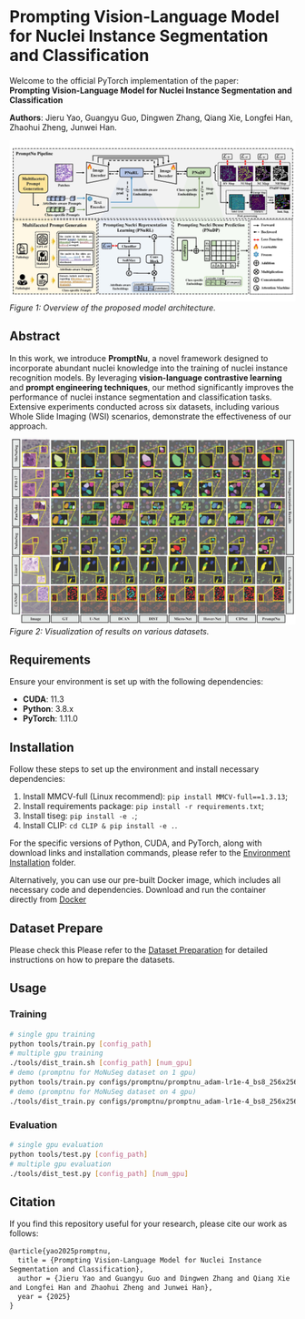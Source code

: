 # **Prompting Vision-Language Model for Nuclei Instance Segmentation and Classification**

Welcome to the official PyTorch implementation of the paper:  
**Prompting Vision-Language Model for Nuclei Instance Segmentation and Classification**

**Authors**: Jieru Yao, Guangyu Guo, Dingwen Zhang, Qiang Xie, Longfei Han, Zhaohui Zheng, Junwei Han.

![Model Framework](https://github.com/NucleiDet/PromptNu/blob/master/img/framework.jpg?raw=true)  
*Figure 1: Overview of the proposed model architecture.*

## **Abstract**
In this work, we introduce **PromptNu**, a novel framework designed to incorporate abundant nuclei knowledge into the training of nuclei instance recognition models. By leveraging **vision-language contrastive learning** and **prompt engineering techniques**, our method significantly improves the performance of nuclei instance segmentation and classification tasks. Extensive experiments conducted across six datasets, including various Whole Slide Imaging (WSI) scenarios, demonstrate the effectiveness of our approach.

![Results Visualization](https://github.com/NucleiDet/PromptNu/blob/master/img/visualization.jpg?raw=true)  
*Figure 2: Visualization of results on various datasets.*

## **Requirements**
Ensure your environment is set up with the following dependencies:

- **CUDA**: 11.3
- **Python**: 3.8.x
- **PyTorch**: 1.11.0

## Installation
Follow these steps to set up the environment and install necessary dependencies:

1. Install MMCV-full (Linux recommend): `pip install MMCV-full==1.3.13`;
2. Install requirements package: `pip install -r requirements.txt`;
3. Install tiseg: `pip install -e .`;
4. Install CLIP: `cd CLIP & pip install -e .`.

For the specific versions of Python, CUDA, and PyTorch, along with download links and installation commands, please refer to the [Environment Installation](https://github.com/NucleiDet/PromptNu/blob/master/docs/environment_installation.md) folder.

Alternatively, you can use our pre-built Docker image, which includes all necessary code and dependencies. Download and run the container directly from [Docker](https://drive.google.com/file/d/1S_T9LeEPnqoWpjlWhypS8wgv-xFyGYm6/view?usp=sharing)

## Dataset Prepare 
Please check this 
Please refer to the [Dataset Preparation](./docs/data_prepare.md) for detailed instructions on how to prepare the datasets.

## Usage
### Training 
```bash
# single gpu training
python tools/train.py [config_path]
# multiple gpu training
./tools/dist_train.sh [config_path] [num_gpu]
# demo (promptnu for MoNuSeg dataset on 1 gpu)
python tools/train.py configs/promptnu/promptnu_adam-lr1e-4_bs8_256x256_300e_monuseg.py
# demo (promptnu for MoNuSeg dataset on 4 gpu)
./tools/dist_train.py configs/promptnu/promptnu_adam-lr1e-4_bs8_256x256_300e_monuseg.py 4
```

### Evaluation
```bash
# single gpu evaluation
python tools/test.py [config_path]
# multiple gpu evaluation
./tools/dist_test.py [config_path] [num_gpu]
```

## Citation
If you find this repository useful for your research, please cite our work as follows:

```
@article{yao2025promptnu,
  title = {Prompting Vision-Language Model for Nuclei Instance Segmentation and Classification},
  author = {Jieru Yao and Guangyu Guo and Dingwen Zhang and Qiang Xie and Longfei Han and Zhaohui Zheng and Junwei Han},
  year = {2025}
}
```
